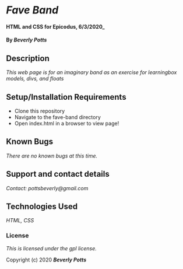# _Fave Band_

####  HTML and CSS for Epicodus, 6/3/2020_
#### 
#### By _**Beverly Potts**_

## Description

_This web page is for an imaginary band as an exercise for learningbox models, divs, and floats_

## Setup/Installation Requirements

* Clone this repository
* Navigate to the fave-band directory
* Open index.html in a browser to view page!


## Known Bugs

_There are no known bugs at this time._

## Support and contact details

_Contact: pottsbeverly@gmail.com_

## Technologies Used

_HTML, CSS_

### License

*This is licensed under the gpl license.*

Copyright (c) 2020  **_Beverly Potts_**
